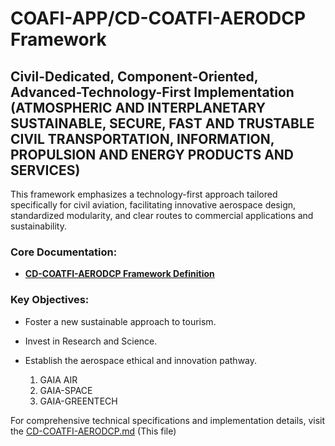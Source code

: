 # COAFI-APP/CD-COATFI-AERODCP Framework

## Civil-Dedicated, Component-Oriented, Advanced-Technology-First Implementation (ATMOSPHERIC AND INTERPLANETARY SUSTAINABLE, SECURE, FAST AND TRUSTABLE CIVIL TRANSPORTATION, INFORMATION, PROPULSION AND ENERGY PRODUCTS AND SERVICES)

This framework emphasizes a technology-first approach tailored specifically for civil aviation, facilitating innovative aerospace design, standardized modularity, and clear routes to commercial applications and sustainability.

### Core Documentation:
- **[CD-COATFI-AERODCP Framework Definition](./CD-COATFI-AERODCP.md)**

### Key Objectives:
- Foster a new sustainable approach to tourism.
- Invest in Research and Science.
- Establish the aerospace ethical and innovation pathway.

  1. GAIA AIR
  2. GAIA-SPACE
  3. GAIA-GREENTECH

For comprehensive technical specifications and implementation details, visit the [CD-COATFI-AERODCP.md](./CD-COATFI-AERODCP.md) (This file)


